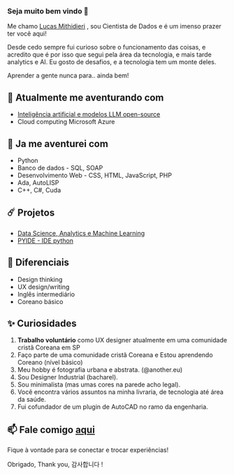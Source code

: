 ### Seja muito bem vindo 👋

Me chamo [Lucas Mithidieri](https://www.linkedin.com/in/lucas-mithidieri-pires/) , sou Cientista de Dados e é um imenso prazer ter você aqui!

Desde cedo sempre fui curioso sobre o funcionamento das coisas, e acredito que é por isso que segui pela área da tecnologia, e mais tarde analytics e AI. Eu gosto de desafios, e a tecnologia tem um monte deles. 

Aprender a gente nunca para.. ainda bem!

## 🚀 Atualmente me aventurando com
* [Inteligência artificial e modelos LLM open-source](https://github.com/lucas-mithidieri/langchain/tree/main)
* Cloud computing Microsoft Azure

## 🦉 Ja me aventurei com
* Python
* Banco de dados - SQL, SOAP
* Desenvolvimento Web - CSS, HTML, JavaScript, PHP
* Ada, AutoLISP
* C++, C#, Cuda

## ☄️ Projetos
* [Data Science, Analytics e Machine Learning](https://github.com/lucas-mithidieri/projetos)
* [PYIDE - IDE python](https://github.com/lucas-mithidieri/projetos-pessoais/tree/main/PYIDE)

## 💎 Diferenciais
* Design thinking
* UX design/writing
* Inglês intermediário
* Coreano básico

## ✨ Curiosidades
1. __Trabalho voluntário__ como UX designer atualmente em uma comunidade cristã Coreana em SP
2. Faço parte de uma comunidade cristã Coreana e Estou aprendendo Coreano (nível básico)
3. Meu hobby é fotografia urbana e abstrata. (@another.eu)
4. Sou Designer Industrial (bacharel).
5. Sou minimalista (mas umas cores na parede acho legal).
6. Você encontra vários assuntos na minha livraria, de tecnologia até área da saúde.
7. Fui cofundador de um plugin de AutoCAD no ramo da engenharia.

## 📫 Fale comigo [aqui](https://www.linkedin.com/in/lucas-mithidieri-pires/) 
Fique à vontade para se conectar e trocar experiências! 

Obrigado, Thank you, 감사합니다 !
<!--
**lucas-mithidieri/lucas-mithidieri** is a ✨ _special_ ✨ repository because its `README.md` (this file) appears on your GitHub profile.
-->

